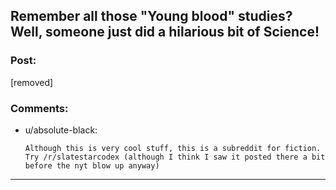 ## Remember all those "Young blood" studies? Well, someone just did a hilarious bit of Science!

### Post:

[removed]

### Comments:

- u/absolute-black:
  ```
  Although this is very cool stuff, this is a subreddit for fiction. Try /r/slatestarcodex (although I think I saw it posted there a bit before the nyt blow up anyway)
  ```

---


